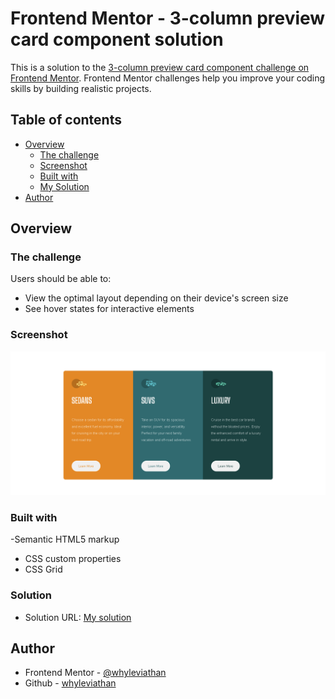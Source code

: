 # Frontend Mentor - 3-column preview card component solution

This is a solution to the [3-column preview card component challenge on Frontend Mentor](https://www.frontendmentor.io/challenges/3column-preview-card-component-pH92eAR2-). Frontend Mentor challenges help you improve your coding skills by building realistic projects. 

## Table of contents

- [Overview](#overview)
  - [The challenge](#the-challenge)
  - [Screenshot](#screenshot)
  - [Built with](#built-with)
  - [My Solution](#solution)
- [Author](#author)


## Overview

### The challenge

Users should be able to:

- View the optimal layout depending on their device's screen size
- See hover states for interactive elements

### Screenshot

![](screenshot-desktop.png)


### Built with

-Semantic HTML5 markup
- CSS custom properties
- CSS Grid

### Solution

- Solution URL: [My solution]()


## Author

- Frontend Mentor - [@whyleviathan](https://www.frontendmentor.io/profile/whyleviathan)
- Github - [whyleviathan](https://github.com/whyleviathan)

